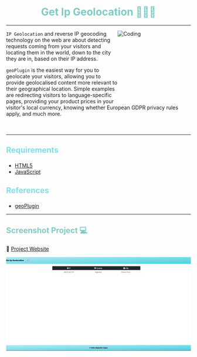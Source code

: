 # <h1 align="center" style="color: #80cbc4;"> Get Ip Geolocation 👨🏻‍💻 </h1> <hr>  

<img align="right" alt="Coding" width="200" height="200" src="https://www.masfondos.com/ST_WEB/img/ubicacion.gif">

`IP Geolocation` and reverse IP geocoding technology on the web are about detecting requests coming from your visitors and locating them in the world, down to the city they are in, based on their IP address.

`geoPlugin` is the easiest way for you to geolocate your visitors, allowing you to provide geolocalised content more relevant to their geographical location. Simple examples are redirecting visitors to language-specific pages, providing your product prices in your visitor's local currency, knowing whether European GDPR privacy rules apply, and much more. <br><br><br> <hr>  

## <p align="left" style="color: #80deea;"> Requirements </p>

- [HTML5](https://developer.mozilla.org/es/docs/Web/HTML) 
- [JavaScript](https://developer.mozilla.org/es/docs/Web/JavaScript)


## <p align="left" style="color: #80deea;"> References </p>

- [geoPlugin](https://www.geoplugin.com/)
 

<hr>  

## <p align="left" style="color: #80cbc4;"> Screenshot Project 💻 </p>

🔶 [Project Website](https://alejandro-lopez.futuretecware.com/Get-Ip-Geolocation/index.html)

![Screenshot](assets/img/Screenshot.png)